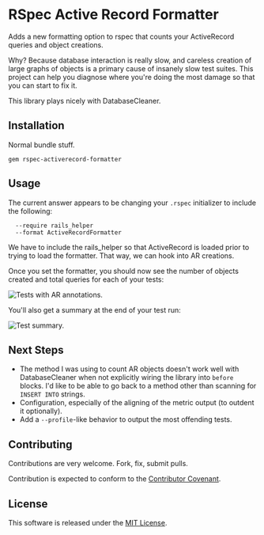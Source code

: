 RSpec Active Record Formatter
=============

Adds a new formatting option to rspec that counts your ActiveRecord queries
and object creations.

Why? Because database interaction is really slow, and careless creation of large
graphs of objects is a primary cause of insanely slow test suites. This project
can help you diagnose where you're doing the most damage so that you can
start to fix it.

This library plays nicely with DatabaseCleaner.

Installation
------------

Normal bundle stuff.

    gem rspec-activerecord-formatter


Usage
------------

The current answer appears to be changing your `.rspec` initializer to include the following:

      --require rails_helper
      --format ActiveRecordFormatter

We have to include the rails_helper so that ActiveRecord is loaded prior to trying to load the
formatter. That way, we can hook into AR creations.

Once you set the formatter, you should now see the number of objects created and total queries
for each of your tests:

![Tests with AR annotations.](https://github.com/jmmastey/rspec-activerecord-formatter/raw/master/doc/images/demo_2.png "Tests with AR annotations.")

You'll also get a summary at the end of your test run:

![Test summary.](https://github.com/jmmastey/rspec-activerecord-formatter/raw/master/doc/images/demo_1.png "Test summary.")

Next Steps
------------
* The method I was using to count AR objects doesn't work well with DatabaseCleaner when not explicitly wiring the library into `before` blocks.
  I'd like to be able to go back to a method other than scanning for `INSERT INTO` strings.
* Configuration, especially of the aligning of the metric output (to outdent it optionally).
* Add a `--profile`-like behavior to output the most offending tests.

Contributing
------------

Contributions are very welcome. Fork, fix, submit pulls.

Contribution is expected to conform to the [Contributor Covenant](https://github.com/jmmastey/bundler-stats/blob/master/CODE_OF_CONDUCT.md).

License
------------

This software is released under the [MIT License](https://github.com/jmmastey/bundler-stats/blob/master/MIT-LICENSE).
